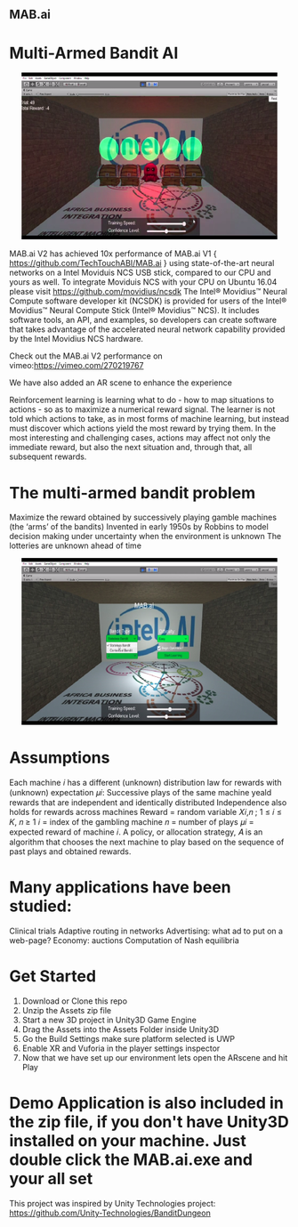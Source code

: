## MAB.ai
# Multi-Armed Bandit AI

<p align="center">
  <img width="460" height="300" src="https://github.com/TechTouchABI/MAB-AI/blob/master/main.png">
</p>


MAB.ai V2 has achieved 10x performance of MAB.ai V1 { https://github.com/TechTouchABI/MAB.ai } using state-of-the-art neural networks on a Intel Moviduis NCS USB stick, compared to our CPU and yours as well. To integrate Moviduis NCS with your CPU on Ubuntu 16.04 please visit https://github.com/movidius/ncsdk
The Intel® Movidius™ Neural Compute software developer kit (NCSDK) is provided for users of the Intel® Movidius™ Neural Compute Stick (Intel® Movidius™ NCS). It includes software tools, an API, and examples, so developers can create software that takes advantage of the accelerated neural network capability provided by the Intel Movidius NCS hardware.

Check out the MAB.ai V2 performance on vimeo:https://vimeo.com/270219767
 
 
We have also added an AR scene to enhance the experience

Reinforcement learning is learning what to do - how to map situations to actions - so as to maximize a numerical reward signal.
The learner is not told which actions to take, as in most forms of machine learning, but instead must discover which actions
yield the most reward by trying them. In the most interesting and challenging cases, actions may affect not only
the immediate reward, but also the next situation and, through that, all subsequent rewards. 

# The multi-armed bandit problem

Maximize the reward obtained by successively playing gamble machines (the ‘arms’ of the bandits)
Invented in early 1950s by Robbins to model decision making under uncertainty when the environment is unknown
The lotteries are unknown ahead of time

<p align="center">
  <img width="460" height="300" src="https://github.com/TechTouchABI/MAB-AI/blob/master/mabmenue.png">
</p>

# Assumptions

Each machine 𝑖 has a different (unknown) distribution law for rewards with (unknown) expectation 𝜇𝑖:
    Successive plays of the same machine yeald rewards that are independent and identically distributed
    Independence also holds for rewards across machines
     Reward = random variable 𝑋𝑖,𝑛 ; 1 ≤ 𝑖 ≤ 𝐾, 𝑛 ≥ 1
     𝑖 = index of the gambling machine
     𝑛 = number of plays
     𝜇𝑖 = expected reward of machine 𝑖.
A policy, or allocation strategy, 𝐴 is an algorithm that chooses the next
machine to play based on the sequence of past plays and obtained
rewards.

# Many applications have been studied:
Clinical trials
Adaptive routing in networks
Advertising: what ad to put on a web-page?
Economy: auctions
Computation of Nash equilibria

# Get Started
1. Download or Clone this repo
2. Unzip the Assets zip file
3. Start a new 3D project in Unity3D Game Engine
4. Drag the Assets into the Assets Folder inside Unity3D
5. Go the Build Settings make sure platform selected is UWP
6. Enable XR and Vuforia in the player settings inspector
7. Now that we have set up our environment lets open the ARscene and hit Play

# Demo Application is also included in the zip file, if you don't have Unity3D installed on your machine. Just double click the MAB.ai.exe and your all set

This project was inspired by Unity Technologies project: https://github.com/Unity-Technologies/BanditDungeon



